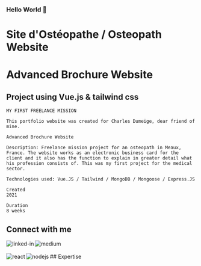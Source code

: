 ### Hello World 👋

# Site d'Ostéopathe / Osteopath Website 
# Advanced Brochure Website

## Project using Vue.js & tailwind css
```
MY FIRST FREELANCE MISSION

This portfolio website was created for Charles Dumeige, dear friend of mine.

Advanced Brochure Website

Description: Freelance mission project for an osteopath in Meaux, France. The website works as an electronic business card for the client and it also has the function to explain in greater detail what his profession consists of. This was my first project for the medical sector.

Technologies used: Vue.JS / Tailwind / MongoDB / Mongoose / Express.JS

Created
2021

Duration
8 weeks

```

## Connect with me
[<img align="left" alt="linked-in" src="https://img.shields.io/badge/linkedin-%230077B5.svg?&style=for-the-badge&logo=linkedin&logoColor=white" />](https://www.linkedin.com/in/maximilian-j-gruber/)
[<img align="left" alt="medium" src="https://img.shields.io/badge/medium-%2312100E.svg?&style=for-the-badge&logo=medium&logoColor=white" />](https://medium.com/web-enveloping)

<br>
<br>
## Expertise
<img align="left" alt="react" src="https://img.shields.io/badge/react%20-%2320232a.svg?&style=for-the-badge&logo=react&logoColor=%2361DAFB" />
<img align="left" alt="nodejs" src="https://img.shields.io/badge/node.js%20-%2343853D.svg?&style=for-the-badge&logo=node.js&logoColor=white" />

<br>
<br>

